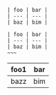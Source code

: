 ```
| foo | bar |
| --- | --- |
| baz | bim |
```

```
| foo | bar |
| --- | --- |
| baz | bim |
~~~
```

| foo1 | bar |
| ---- | --- |
| bazz | bim |

